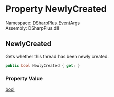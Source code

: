 # Property NewlyCreated

Namespace: [DSharpPlus.EventArgs](DSharpPlus.EventArgs.md)  
Assembly: DSharpPlus.dll

## <a id="DSharpPlus_EventArgs_ThreadCreateEventArgs_NewlyCreated"></a>NewlyCreated

Gets whether this thread has been newly created.

```csharp
public bool NewlyCreated { get; }
```

### Property Value

[bool](https://learn.microsoft.com/dotnet/api/system.boolean)


